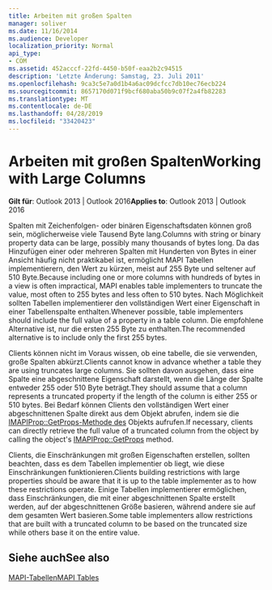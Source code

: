 ```yaml
---
title: Arbeiten mit großen Spalten
manager: soliver
ms.date: 11/16/2014
ms.audience: Developer
localization_priority: Normal
api_type:
- COM
ms.assetid: 452acccf-22fd-4450-b50f-eaa2b2c94515
description: 'Letzte Änderung: Samstag, 23. Juli 2011'
ms.openlocfilehash: 9ca3c5e7a0d1b4a6ac09dcfcc7db10ec76ecb224
ms.sourcegitcommit: 8657170d071f9bcf680aba50b9c07f2a4fb82283
ms.translationtype: MT
ms.contentlocale: de-DE
ms.lasthandoff: 04/28/2019
ms.locfileid: "33420423"
---
```

# <a name="working-with-large-columns"></a><span data-ttu-id="adbc7-103">Arbeiten mit großen Spalten</span><span class="sxs-lookup"><span data-stu-id="adbc7-103">Working with Large Columns</span></span>

  
  
<span data-ttu-id="adbc7-104">**Gilt für**: Outlook 2013 | Outlook 2016</span><span class="sxs-lookup"><span data-stu-id="adbc7-104">**Applies to**: Outlook 2013 | Outlook 2016</span></span> 
  
<span data-ttu-id="adbc7-105">Spalten mit Zeichenfolgen- oder binären Eigenschaftsdaten können groß sein, möglicherweise viele Tausend Byte lang.</span><span class="sxs-lookup"><span data-stu-id="adbc7-105">Columns with string or binary property data can be large, possibly many thousands of bytes long.</span></span> <span data-ttu-id="adbc7-106">Da das Hinzufügen einer oder mehreren Spalten mit Hunderten von Bytes in einer Ansicht häufig nicht praktikabel ist, ermöglicht MAPI Tabellen implementierern, den Wert zu kürzen, meist auf 255 Byte und seltener auf 510 Byte.</span><span class="sxs-lookup"><span data-stu-id="adbc7-106">Because including one or more columns with hundreds of bytes in a view is often impractical, MAPI enables table implementers to truncate the value, most often to 255 bytes and less often to 510 bytes.</span></span> <span data-ttu-id="adbc7-107">Nach Möglichkeit sollten Tabellen implementierer den vollständigen Wert einer Eigenschaft in einer Tabellenspalte enthalten.</span><span class="sxs-lookup"><span data-stu-id="adbc7-107">Whenever possible, table implementers should include the full value of a property in a table column.</span></span> <span data-ttu-id="adbc7-108">Die empfohlene Alternative ist, nur die ersten 255 Byte zu enthalten.</span><span class="sxs-lookup"><span data-stu-id="adbc7-108">The recommended alternative is to include only the first 255 bytes.</span></span>
  
<span data-ttu-id="adbc7-109">Clients können nicht im Voraus wissen, ob eine tabelle, die sie verwenden, große Spalten abkürzt.</span><span class="sxs-lookup"><span data-stu-id="adbc7-109">Clients cannot know in advance whether a table they are using truncates large columns.</span></span> <span data-ttu-id="adbc7-110">Sie sollten davon ausgehen, dass eine Spalte eine abgeschnittene Eigenschaft darstellt, wenn die Länge der Spalte entweder 255 oder 510 Byte beträgt.</span><span class="sxs-lookup"><span data-stu-id="adbc7-110">They should assume that a column represents a truncated property if the length of the column is either 255 or 510 bytes.</span></span> <span data-ttu-id="adbc7-111">Bei Bedarf können Clients den vollständigen Wert einer abgeschnittenen Spalte direkt aus dem Objekt abrufen, indem sie die [IMAPIProp::GetProps-Methode des](imapiprop-getprops.md) Objekts aufrufen.</span><span class="sxs-lookup"><span data-stu-id="adbc7-111">If necessary, clients can directly retrieve the full value of a truncated column from the object by calling the object's [IMAPIProp::GetProps](imapiprop-getprops.md) method.</span></span> 
  
<span data-ttu-id="adbc7-112">Clients, die Einschränkungen mit großen Eigenschaften erstellen, sollten beachten, dass es dem Tabellen implementier ob liegt, wie diese Einschränkungen funktionieren.</span><span class="sxs-lookup"><span data-stu-id="adbc7-112">Clients building restrictions with large properties should be aware that it is up to the table implementer as to how these restrictions operate.</span></span> <span data-ttu-id="adbc7-113">Einige Tabellen implementierer ermöglichen, dass Einschränkungen, die mit einer abgeschnittenen Spalte erstellt werden, auf der abgeschnittenen Größe basieren, während andere sie auf dem gesamten Wert basieren.</span><span class="sxs-lookup"><span data-stu-id="adbc7-113">Some table implementers allow restrictions that are built with a truncated column to be based on the truncated size while others base it on the entire value.</span></span> 
  
## <a name="see-also"></a><span data-ttu-id="adbc7-114">Siehe auch</span><span class="sxs-lookup"><span data-stu-id="adbc7-114">See also</span></span>



[<span data-ttu-id="adbc7-115">MAPI-Tabellen</span><span class="sxs-lookup"><span data-stu-id="adbc7-115">MAPI Tables</span></span>](mapi-tables.md)

